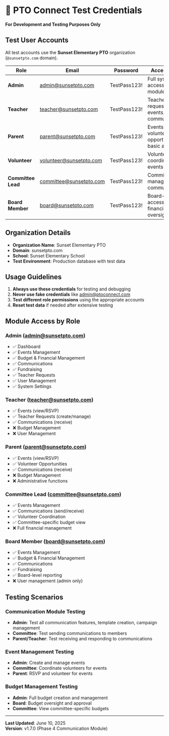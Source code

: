 # 🔐 PTO Connect Test Credentials

**For Development and Testing Purposes Only**

## Test User Accounts

All test accounts use the **Sunset Elementary PTO** organization (`@sunsetpto.com` domain).

| Role | Email | Password | Access Level |
|------|-------|----------|--------------|
| **Admin** | admin@sunsetpto.com | TestPass123! | Full system access, all modules |
| **Teacher** | teacher@sunsetpto.com | TestPass123! | Teacher requests, events, communications |
| **Parent** | parent@sunsetpto.com | TestPass123! | Events, volunteer opportunities, basic access |
| **Volunteer** | volunteer@sunsetpto.com | TestPass123! | Volunteer coordination, events |
| **Committee Lead** | committee@sunsetpto.com | TestPass123! | Committee management, communications |
| **Board Member** | board@sunsetpto.com | TestPass123! | Board-level access, financial oversight |

## Organization Details

- **Organization Name**: Sunset Elementary PTO
- **Domain**: sunsetpto.com
- **School**: Sunset Elementary School
- **Test Environment**: Production database with test data

## Usage Guidelines

1. **Always use these credentials** for testing and debugging
2. **Never use fake credentials** like admin@ptoconnect.com
3. **Test different role permissions** using the appropriate accounts
4. **Reset test data** if needed after extensive testing

## Module Access by Role

### Admin (admin@sunsetpto.com)
- ✅ Dashboard
- ✅ Events Management
- ✅ Budget & Financial Management
- ✅ Communications
- ✅ Fundraising
- ✅ Teacher Requests
- ✅ User Management
- ✅ System Settings

### Teacher (teacher@sunsetpto.com)
- ✅ Events (view/RSVP)
- ✅ Teacher Requests (create/manage)
- ✅ Communications (receive)
- ❌ Budget Management
- ❌ User Management

### Parent (parent@sunsetpto.com)
- ✅ Events (view/RSVP)
- ✅ Volunteer Opportunities
- ✅ Communications (receive)
- ❌ Budget Management
- ❌ Administrative functions

### Committee Lead (committee@sunsetpto.com)
- ✅ Events Management
- ✅ Communications (send/receive)
- ✅ Volunteer Coordination
- ✅ Committee-specific budget view
- ❌ Full financial management

### Board Member (board@sunsetpto.com)
- ✅ Events Management
- ✅ Budget & Financial Management
- ✅ Communications
- ✅ Fundraising
- ✅ Board-level reporting
- ❌ User management (admin only)

## Testing Scenarios

### Communication Module Testing
- **Admin**: Test all communication features, template creation, campaign management
- **Committee**: Test sending communications to members
- **Parent/Teacher**: Test receiving and responding to communications

### Event Management Testing
- **Admin**: Create and manage events
- **Committee**: Coordinate volunteers for events
- **Parent**: RSVP and volunteer for events

### Budget Management Testing
- **Admin**: Full budget creation and management
- **Board**: Budget oversight and approval
- **Committee**: View committee-specific budgets

---

**Last Updated**: June 10, 2025  
**Version**: v1.7.0 (Phase 4 Communication Module)
